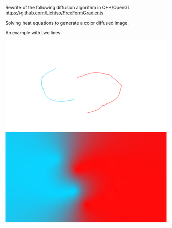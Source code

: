 Rewrite of the following diffusion algorithm in C++/OpenGL
https://github.com/Lichtso/FreeFormGradients

Solving heat equations to generate a color diffused image.

An example with two lines

![Original](drawn2.png)
![Diffused](out.png)
